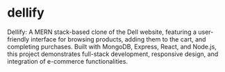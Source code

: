 # dellify
Dellify: A MERN stack-based clone of the Dell website, featuring a user-friendly interface for browsing products, adding them to the cart, and completing purchases. Built with MongoDB, Express, React, and Node.js, this project demonstrates full-stack development, responsive design, and integration of e-commerce functionalities.
